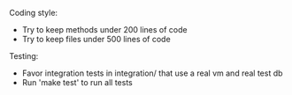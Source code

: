 Coding style:
* Try to keep methods under 200 lines of code
* Try to keep files under 500 lines of code

Testing:
* Favor integration tests in integration/ that use a real vm and real test db
* Run 'make test' to run all tests